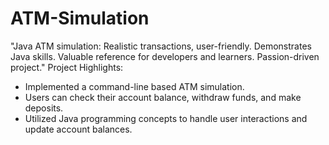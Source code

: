 # ATM-Simulation
"Java ATM simulation: Realistic transactions, user-friendly. Demonstrates Java skills. Valuable reference for developers and learners. Passion-driven project."
Project Highlights:
- Implemented a command-line based ATM simulation.
- Users can check their account balance, withdraw funds, and make deposits.
- Utilized Java programming concepts to handle user interactions and update account balances.
